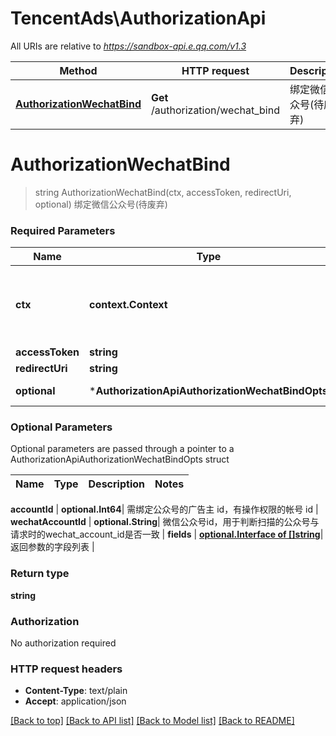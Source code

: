 # TencentAds\AuthorizationApi

All URIs are relative to *https://sandbox-api.e.qq.com/v1.3*

Method | HTTP request | Description
------------- | ------------- | -------------
[**AuthorizationWechatBind**](AuthorizationApi.md#AuthorizationWechatBind) | **Get** /authorization/wechat_bind | 绑定微信公众号(待废弃)


# **AuthorizationWechatBind**
> string AuthorizationWechatBind(ctx, accessToken, redirectUri, optional)
绑定微信公众号(待废弃)

### Required Parameters

Name | Type | Description  | Notes
------------- | ------------- | ------------- | -------------
 **ctx** | **context.Context** | context for authentication, logging, cancellation, deadlines, tracing, etc.
  **accessToken** | **string**|  | 
  **redirectUri** | **string**|  | 
 **optional** | ***AuthorizationApiAuthorizationWechatBindOpts** | optional parameters | nil if no parameters

### Optional Parameters
Optional parameters are passed through a pointer to a AuthorizationApiAuthorizationWechatBindOpts struct

Name | Type | Description  | Notes
------------- | ------------- | ------------- | -------------


 **accountId** | **optional.Int64**| 需绑定公众号的广告主 id，有操作权限的帐号 id | 
 **wechatAccountId** | **optional.String**| 微信公众号id，用于判断扫描的公众号与请求时的wechat_account_id是否一致 | 
 **fields** | [**optional.Interface of []string**](string.md)| 返回参数的字段列表 | 

### Return type

**string**

### Authorization

No authorization required

### HTTP request headers

 - **Content-Type**: text/plain
 - **Accept**: application/json

[[Back to top]](#) [[Back to API list]](../README.md#documentation-for-api-endpoints) [[Back to Model list]](../README.md#documentation-for-models) [[Back to README]](../README.md)

